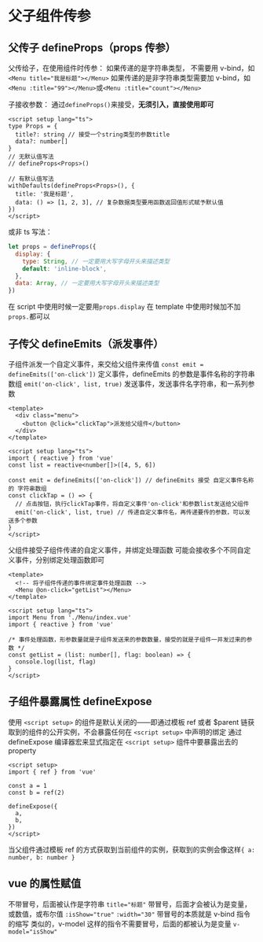 # 父子组件传参

## 父传子 defineProps（props 传参）

父传给子，在使用组件时传参：
如果传递的是字符串类型， 不需要用 v-bind，如 `<Menu title="我是标题"></Menu>`
如果传递的是非字符串类型需要加 v-bind，如`<Menu :title="99"></Menu>`或`<Menu :title="count"></Menu>`

子接收参数：
通过`defineProps()`来接受，**无须引入，直接使用即可**

```vue
<script setup lang="ts">
type Props = {
  title?: string // 接受一个string类型的参数title
  data?: number[]
}
// 无默认值写法
// defineProps<Props>()

// 有默认值写法
withDefaults(defineProps<Props>(), {
  title: '我是标题',
  data: () => [1, 2, 3], // 复杂数据类型要用函数返回值形式赋予默认值
})
</script>
```

或非 ts 写法：

```js
let props = defineProps({
  display: {
    type: String, // 一定要用大写字母开头来描述类型
    default: 'inline-block',
  },
  data: Array, // 一定要用大写字母开头来描述类型
})
```

在 script 中使用时候一定要用`props.display`
在 template 中使用时候加不加`props.`都可以

## 子传父 defineEmits（派发事件）

子组件派发一个自定义事件，来交给父组件来传值
`const emit = defineEmits(['on-click'])` 定义事件，defineEmits 的参数是事件名称的字符串数组
`emit('on-click', list, true)` 发送事件，发送事件名字符串，和一系列参数

```vue
<template>
  <div class="menu">
    <button @click="clickTap">派发给父组件</button>
  </div>
</template>

<script setup lang="ts">
import { reactive } from 'vue'
const list = reactive<number[]>([4, 5, 6])

const emit = defineEmits(['on-click']) // defineEmits 接受 自定义事件名称 的 字符串数组
const clickTap = () => {
  // 点击按钮，执行clickTap事件，将自定义事件'on-click'和参数list发送给父组件
  emit('on-click', list, true) // 传递自定义事件名，再传递要传的参数，可以发送多个参数
}
</script>
```

父组件接受子组件传递的自定义事件，并绑定处理函数
可能会接收多个不同自定义事件，分别绑定处理函数即可

```vue
<template>
  <!-- 将子组件传递的事件绑定事件处理函数 -->
  <Menu @on-click="getList"></Menu>
</template>

<script setup lang="ts">
import Menu from './Menu/index.vue'
import { reactive } from 'vue'

/* 事件处理函数，形参数量就是子组件发送来的参数数量，接受的就是子组件一并发过来的参数 */
const getList = (list: number[], flag: boolean) => {
  console.log(list, flag)
}
</script>
```

## 子组件暴露属性 defineExpose

使用 `<script setup>` 的组件是默认关闭的——即通过模板 ref 或者 $parent 链获取到的组件的公开实例，不会暴露任何在 `<script setup>` 中声明的绑定
通过 defineExpose 编译器宏来显式指定在 `<script setup>` 组件中要暴露出去的 property

```vue
<script setup>
import { ref } from 'vue'

const a = 1
const b = ref(2)

defineExpose({
  a,
  b,
})
</script>
```

当父组件通过模板 ref 的方式获取到当前组件的实例，获取到的实例会像这样`{ a: number, b: number }`

## vue 的属性赋值

不带冒号，后面被认作是字符串 `title="标题"`
带冒号，后面才会被认为是变量，或数值，或布尔值 `:isShow="true"` `:width="30"`
带冒号的本质就是 v-bind 指令的缩写
类似的，v-model 这样的指令不需要冒号，后面的都被认为是变量 `v-model="isShow"`
